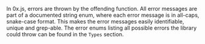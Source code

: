 In 0x.js, errors are thrown by the offending function. All error messages are part of a documented string enum, where each error message is in all-caps, snake-case format. This makes the error messages easily identifiable, unique and grep-able. The error enums listing all possible errors the library could throw can be found in the `Types` section.
